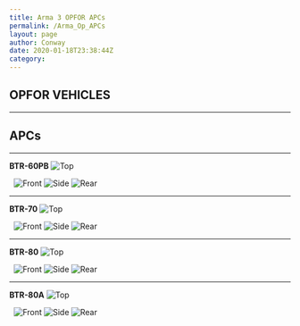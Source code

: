 ```yaml
---
title: Arma 3 OPFOR APCs
permalink: /Arma_Op_APCs
layout: page
author: Conway
date: 2020-01-18T23:38:44Z
category: 
---
```


## OPFOR VEHICLES

___


## APCs

___

**BTR-60PB**
![Top](https://i.imgur.com/2SwspkN.png)

 
![Front](https://i.imgur.com/9qK7D7e.png)
![Side](https://i.imgur.com/ghL3u6a.png)
![Rear](https://i.imgur.com/fVT4dmQ.png)

___

**BTR-70**
![Top](https://i.imgur.com/k9aNpre.png)

 
![Front](https://i.imgur.com/J2S2soz.png)
![Side](https://i.imgur.com/cZNdbpz.png)
![Rear](https://i.imgur.com/ADPxQzL.png)

___

**BTR-80**
![Top](https://i.imgur.com/HHinmNA.png)

 
![Front](https://i.imgur.com/QOBZntr.png)
![Side](https://i.imgur.com/4rkIBpe.png)
![Rear](https://i.imgur.com/JKz2eQ8.png)

___

**BTR-80A**
![Top](https://i.imgur.com/11eafy7.png)

 
![Front](https://i.imgur.com/cLXGyLz.png)
![Side](https://i.imgur.com/monaSkE.png)
![Rear](https://i.imgur.com/yEChy2x.png)